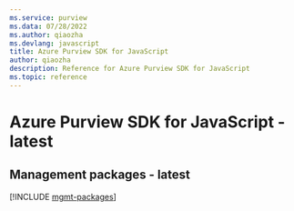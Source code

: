 ```yaml
---
ms.service: purview
ms.data: 07/28/2022
ms.author: qiaozha
ms.devlang: javascript
title: Azure Purview SDK for JavaScript
author: qiaozha
description: Reference for Azure Purview SDK for JavaScript
ms.topic: reference
---
```

# Azure Purview SDK for JavaScript - latest

## Management packages - latest
[!INCLUDE [mgmt-packages](purview-mgmt-index.md)]
